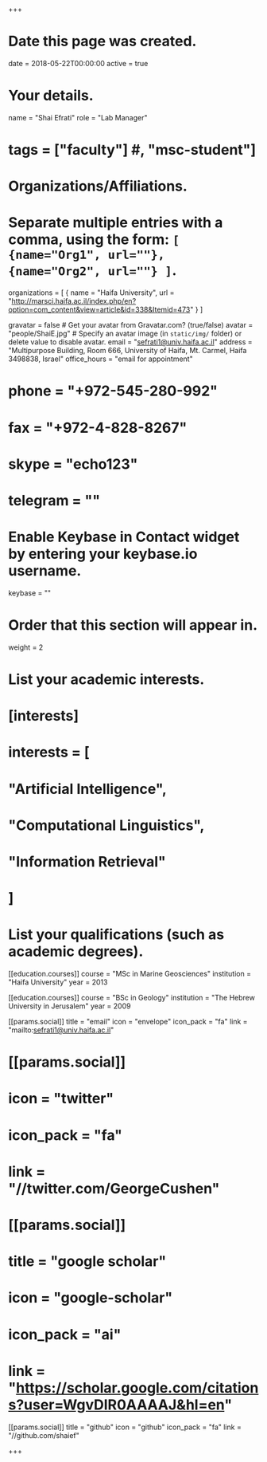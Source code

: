 
+++
# Date this page was created.
date = 2018-05-22T00:00:00
active = true

# Your details.
name = "Shai Efrati"
role = "Lab Manager"
# tags = ["faculty"] #, "msc-student"]

# Organizations/Affiliations.
#   Separate multiple entries with a comma, using the form: `[ {name="Org1", url=""}, {name="Org2", url=""} ]`.
organizations = [ { name = "Haifa University", url = "http://marsci.haifa.ac.il/index.php/en?option=com_content&view=article&id=338&Itemid=473" } ]

gravatar = false  # Get your avatar from Gravatar.com? (true/false)
avatar = "people/ShaiE.jpg"  # Specify an avatar image (in `static/img/` folder) or delete value to disable avatar.
email = "sefrati1@univ.haifa.ac.il"
address = "Multipurpose Building, Room 666, University of Haifa, Mt. Carmel, Haifa 3498838, Israel"
office_hours = "email for appointment"
# phone = "+972-545-280-992"
# fax = "+972-4-828-8267"
# skype = "echo123"
# telegram = ""

# Enable Keybase in Contact widget by entering your keybase.io username.
keybase = ""


# Order that this section will appear in.
weight = 2

# List your academic interests.
# [interests]
#  interests = [
#    "Artificial Intelligence",
#    "Computational Linguistics",
#    "Information Retrieval"
#  ]

# List your qualifications (such as academic degrees).
[[education.courses]]
  course = "MSc in Marine Geosciences"
  institution = "Haifa University"
  year = 2013

[[education.courses]]
  course = "BSc in Geology"
  institution = "The Hebrew University in Jerusalem"
  year = 2009
 
  [[params.social]]
    title = "email"
    icon = "envelope"
    icon_pack = "fa"
    link = "mailto:sefrati1@univ.haifa.ac.il"

#  [[params.social]]
#    icon = "twitter"
#    icon_pack = "fa"
#    link = "//twitter.com/GeorgeCushen"

#  [[params.social]]
#    title = "google scholar"
#    icon = "google-scholar"
#    icon_pack = "ai"
#    link = "https://scholar.google.com/citations?user=WgvDIR0AAAAJ&hl=en"

  [[params.social]]
    title = "github"
    icon = "github"
    icon_pack = "fa"
    link = "//github.com/shaief"
 
 
+++

